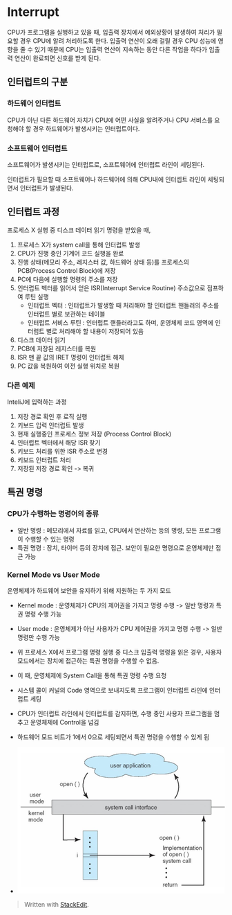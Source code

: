 ﻿# Interrupt
CPU가 프로그램을 실행하고 있을 때, 입출력 장치에서 예외상황이 발생하여 처리가 필요할 경우 CPU에 알려 처리하도록 한다. 입출력 연산이 오래 걸릴 경우 CPU 성능에 영향을 줄 수 있기 때문에 CPU는 입출력 연산이 지속하는 동안 다른 작업을 하다가 입출력 연산이 완료되면 신호를 받게 된다.

## 인터럽트의 구분
### 하드웨어 인터럽트
CPU가 아닌 다른 하드웨어 자치가 CPU에 어떤 사실을 알려주거나 CPU 서비스를 요청해야 할 경우 하드웨어가 발생시키는 인터럽트이다.

### 소프트웨어 인터럽트
소프트웨어가 발생시키는 인터럽트로, 소프트웨어에 인터럽트 라인이 세팅된다.

인터럽트가 필요할 때 소프트웨어나 하드웨어에 의해 CPU내에 인터셉트 라인이 세팅되면서 인터럽트가 발생된다.

## 인터럽트 과정
프로세스 X 실행 중 디스크 데이터 읽기 명령을 받았을 때,
1. 프로세스 X가 system call을 통해 인터럽트 발생
2. CPU가 진행 중인 기계어 코드 실행을 완료
3. 진행 상태(메모리 주소, 레지스터 값, 하드웨어 상태 등)를 프로세스의 PCB(Process Control Block)에 저장
4. PC에 다음에 실행할 명령의 주소를 저장
5. 인터럽트 벡터를 읽어서 얻은 ISR(Interrupt Service Routine) 주소값으로 점프하여 루틴 실행
	- 인터럽트 벡터 : 인터럽트가 발생할 때 처리해야 할 인터럽트 핸들러의 주소를 인터럽트 별로 보관하는 테이블
	- 인터럽트 서비스 루틴 : 인터럽트 핸들러라고도 하며, 운영체제 코드 영역에 인터럽트 별로 처리해야 할 내용이 저장되어 있음
6. 디스크 데이터 읽기
7. PCB에 저장된 레지스터를 복원
8. ISR 맨 끝 값의 IRET 명령이 인터럽트 해제
9. PC 값을 복원하여  이전 실행 위치로 복원

### 다른 예제
InteliJ에 입력하는 과정
1. 저장 경로 확인 후 로직 실행
2. 키보드 입력 인터럽트 발생
3. 현재 실행중인 프로세스 정보 저장 (Process Control Block)
4. 인터럽트 벡터에서 해당 ISR 찾기
5. 키보드 처리를 위한 ISR 주소로 변경
6. 키보드 인터럽트 처리
7. 저장된 저장 경로 확인 -> 복귀

## 특권 명령
### CPU가 수행하는 명령어의 종류
- 일반 명령 : 메모리에서 자료를 읽고, CPU에서 연산하는 등의 명령, 모든 프로그램이 수행할 수 있는 명령
- 특권 명령 : 장치, 타이머 등의 장치에 접근. 보안이 필요한 명령으로 운영체제만 접근 가능

### Kernel Mode vs User Mode
운영체제가 하드웨어 보안을 유지하기 위해 지원하는 두 가지 모드
- Kernel mode : 운영체제가 CPU의 제어권을 가지고 명령 수행 -> 일반 명령과 특권 명령 수행 가능
- User mode : 운영체제가 아닌 사용자가 CPU 제어권을 가지고 명령 수행 -> 일반 명령만 수행 가능

- 위 프로세스 X에서 프로그램 명령 실행 중 디스크 입출력 명령을 읽은 경우, 사용자 모드에서는 장치에 접근하는 특권 명령을 수행할 수 없음. 
- 이 때, 운영체제에 System Call을 통해 특권 명령 수행 요청
- 시스템 콜이 커널의 Code 영역으로 보내지도록 프로그램이 인터럽트 라인에 인터럽트 세팅
- CPU가 인터럽트 라인에서 인터럽트를 감지하면, 수행 중인 사용자 프로그램을 멈추고 운영체제에 Control을 넘김
- 하드웨어 모드 비트가 1에서 0으로 세팅되면서 특권 명령을 수행할 수 있게 됨

- ![system call](/sejigner/img/os/interrupt/1.jpg)
> Written with [StackEdit](https://stackedit.io/).
